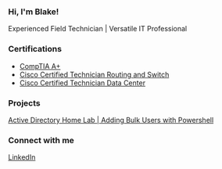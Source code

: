 

### Hi, I'm Blake!
Experienced Field Technician | Versatile IT Professional

### Certifications
- [CompTIA A+](https://www.credly.com/badges/f8e0a284-0fd8-4530-9e29-95b87558749f/public_url)	
- [Cisco Certified Technician Routing and Switch](https://www.credly.com/badges/9a0a7482-68eb-417b-b64e-4acf221f621c/public_url)	
- [Cisco Certified Technician Data Center](https://www.credly.com/badges/17dd5128-3b13-4af0-84d2-484e30be8f6b/public_url)	

### Projects
[Active Directory Home Lab | Adding Bulk Users with Powershell](https://github.com/BlakeValentine/ActiveDirectoryLab)


### Connect with me
[LinkedIn](https://www.linkedin.com/in/blake7valentine)


<br />


